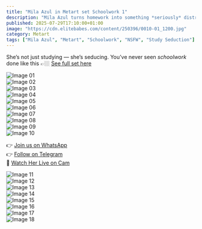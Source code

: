 ```yaml
---
title: "Mila Azul in Metart set Schoolwork 1"
description: "Mila Azul turns homework into something *seriously* distracting — and dangerously sexy."
published: 2025-07-29T17:10:00+01:00
image: "https://cdn.elitebabes.com/content/250396/0010-01_1200.jpg"
category: Metart
tags: ["Mila Azul", "Metart", "Schoolwork", "NSFW", "Study Seduction"]
---
```


She’s not just studying — she’s seducing. You’ve never seen *schoolwork* done like this 👉🏼 [See full set here](https://redirecting-kappa.vercel.app/)

![Image 01](https://cdn.elitebabes.com/content/250396/0010-01_1200.jpg)  
![Image 02](https://cdn.elitebabes.com/content/250396/0010-02_1200.jpg)  
![Image 03](https://cdn.elitebabes.com/content/250396/0010-03_1200.jpg)  
![Image 04](https://cdn.elitebabes.com/content/250396/0010-04_1800.jpg)  
![Image 05](https://cdn.elitebabes.com/content/250396/0010-05_1200.jpg)  
![Image 06](https://cdn.elitebabes.com/content/250396/0010-06_1200.jpg)  
![Image 07](https://cdn.elitebabes.com/content/250396/0010-07_1200.jpg)  
![Image 08](https://cdn.elitebabes.com/content/250396/0010-08_1200.jpg)  
![Image 09](https://cdn.elitebabes.com/content/250396/0010-09_1200.jpg)  
![Image 10](https://cdn.elitebabes.com/content/250396/0010-10_1200.jpg)  

👉 [Join us on WhatsApp](https://whatsapp.com/channel/0029VaMsUAp7tkjI8KcaRn10)  
👉 [Follow on Telegram](https://t.me/Xibabes)  
🔞 [Watch Her Live on Cam](https://redirecting-kappa.vercel.app/)

![Image 11](https://cdn.elitebabes.com/content/250396/0010-11_1200.jpg)  
![Image 12](https://cdn.elitebabes.com/content/250396/0010-12_1200.jpg)  
![Image 13](https://cdn.elitebabes.com/content/250396/0010-13_1200.jpg)  
![Image 14](https://cdn.elitebabes.com/content/250396/0010-14_1200.jpg)  
![Image 15](https://cdn.elitebabes.com/content/250396/0010-15_1200.jpg)  
![Image 16](https://cdn.elitebabes.com/content/250396/0010-16_1200.jpg)  
![Image 17](https://cdn.elitebabes.com/content/250396/0010-17_1200.jpg)  
![Image 18](https://cdn.elitebabes.com/content/250396/0010-18_1200.jpg)
